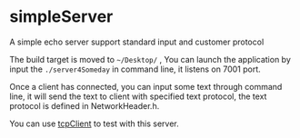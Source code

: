 simpleServer
============

A simple echo server support standard input and customer protocol

The build target is moved to `~/Desktop/` , You can launch the application by input the `./server4Someday` in command line, it listens on 7001 port.

Once a client has connected, you can input some text through command line, it will send the text to client with specified text protocol, the text protocol is defined in NetworkHeader.h.

You can use [tcpClient](https://github.com/kudocc/tcpClient) to test with this server.
